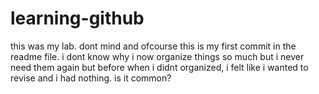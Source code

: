 # learning-github
this was my lab. dont mind
and ofcourse this is my first commit in the readme file. i dont know why i now organize things so much but i never need them again but before when i didnt organized, i felt like i wanted to revise and i had nothing. is it common?
